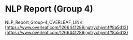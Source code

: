# NLP Report (Group 4)

NLP_Report_Group-4_OVERLEAF_LINK: [https://www.overleaf.com/1266441289jngtrychjvmf#8a5d13](https://www.overleaf.com/1266441289jngtrychjvmf#8a5d13)
